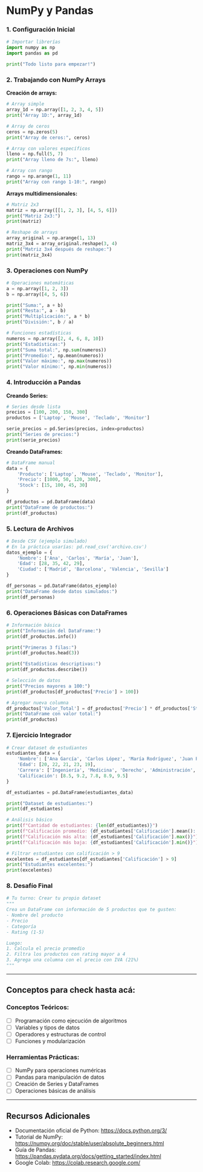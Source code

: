 # NumPy y Pandas

### 1. Configuración Inicial

```python
# Importar librerías
import numpy as np
import pandas as pd

print("Todo listo para empezar!")
```

### 2. Trabajando con NumPy Arrays

**Creación de arrays:**
```python
# Array simple
array_1d = np.array([1, 2, 3, 4, 5])
print("Array 1D:", array_1d)

# Array de ceros
ceros = np.zeros(5)
print("Array de ceros:", ceros)

# Array con valores específicos
lleno = np.full(5, 7)
print("Array lleno de 7s:", lleno)

# Array con rango
rango = np.arange(1, 11)
print("Array con rango 1-10:", rango)
```

**Arrays multidimensionales:**
```python
# Matriz 2x3
matriz = np.array([[1, 2, 3], [4, 5, 6]])
print("Matriz 2x3:")
print(matriz)

# Reshape de arrays
array_original = np.arange(1, 13)
matriz_3x4 = array_original.reshape(3, 4)
print("Matriz 3x4 después de reshape:")
print(matriz_3x4)
```

### 3. Operaciones con NumPy

```python
# Operaciones matemáticas
a = np.array([1, 2, 3])
b = np.array([4, 5, 6])

print("Suma:", a + b)
print("Resta:", a - b)
print("Multiplicación:", a * b)
print("División:", b / a)

# Funciones estadísticas
numeros = np.array([2, 4, 6, 8, 10])
print("Estadísticas:")
print("Suma total:", np.sum(numeros))
print("Promedio:", np.mean(numeros))
print("Valor máximo:", np.max(numeros))
print("Valor mínimo:", np.min(numeros))
```

### 4. Introducción a Pandas

**Creando Series:**
```python
# Series desde lista
precios = [100, 200, 150, 300]
productos = ['Laptop', 'Mouse', 'Teclado', 'Monitor']

serie_precios = pd.Series(precios, index=productos)
print("Series de precios:")
print(serie_precios)
```

**Creando DataFrames:**
```python
# DataFrame manual
data = {
    'Producto': ['Laptop', 'Mouse', 'Teclado', 'Monitor'],
    'Precio': [1000, 50, 120, 300],
    'Stock': [15, 100, 45, 30]
}

df_productos = pd.DataFrame(data)
print("DataFrame de productos:")
print(df_productos)
```

### 5. Lectura de Archivos

```python
# Desde CSV (ejemplo simulado)
# En la práctica usarías: pd.read_csv('archivo.csv')
datos_ejemplo = {
    'Nombre': ['Ana', 'Carlos', 'María', 'Juan'],
    'Edad': [28, 35, 42, 29],
    'Ciudad': ['Madrid', 'Barcelona', 'Valencia', 'Sevilla']
}

df_personas = pd.DataFrame(datos_ejemplo)
print("DataFrame desde datos simulados:")
print(df_personas)
```

### 6. Operaciones Básicas con DataFrames

```python
# Información básica
print("Información del DataFrame:")
print(df_productos.info())

print("Primeras 3 filas:")
print(df_productos.head(3))

print("Estadísticas descriptivas:")
print(df_productos.describe())

# Selección de datos
print("Precios mayores a 100:")
print(df_productos[df_productos['Precio'] > 100])

# Agregar nueva columna
df_productos['Valor_Total'] = df_productos['Precio'] * df_productos['Stock']
print("DataFrame con valor total:")
print(df_productos)
```

### 7. Ejercicio Integrador

```python
# Crear dataset de estudiantes
estudiantes_data = {
    'Nombre': ['Ana García', 'Carlos López', 'María Rodríguez', 'Juan Pérez', 'Laura Martínez'],
    'Edad': [20, 22, 21, 23, 19],
    'Carrera': ['Ingeniería', 'Medicina', 'Derecho', 'Administración', 'Psicología'],
    'Calificación': [8.5, 9.2, 7.8, 8.9, 9.5]
}

df_estudiantes = pd.DataFrame(estudiantes_data)

print("Dataset de estudiantes:")
print(df_estudiantes)

# Análisis básico
print(f"Cantidad de estudiantes: {len(df_estudiantes)}")
print(f"Calificación promedio: {df_estudiantes['Calificación'].mean():.2f}")
print(f"Calificación más alta: {df_estudiantes['Calificación'].max()}")
print(f"Calificación más baja: {df_estudiantes['Calificación'].min()}")

# Filtrar estudiantes con calificación > 9
excelentes = df_estudiantes[df_estudiantes['Calificación'] > 9]
print("Estudiantes excelentes:")
print(excelentes)
```

### 8. Desafío Final

```python
# Tu turno: Crear tu propio dataset
"""
Crea un DataFrame con información de 5 productos que te gusten:
- Nombre del producto
- Precio
- Categoría
- Rating (1-5)

Luego:
1. Calcula el precio promedio
2. Filtra los productos con rating mayor a 4
3. Agrega una columna con el precio con IVA (21%)
"""
```

---
## Conceptos para check hasta acá:

### Conceptos Teóricos:
- [ ] Programación como ejecución de algoritmos
- [ ] Variables y tipos de datos
- [ ] Operadores y estructuras de control
- [ ] Funciones y modularización

### Herramientas Prácticas:
- [ ] NumPy para operaciones numéricas
- [ ] Pandas para manipulación de datos
- [ ] Creación de Series y DataFrames
- [ ] Operaciones básicas de análisis

---

## Recursos Adicionales

- Documentación oficial de Python: https://docs.python.org/3/
- Tutorial de NumPy: https://numpy.org/doc/stable/user/absolute_beginners.html
- Guía de Pandas: https://pandas.pydata.org/docs/getting_started/index.html
- Google Colab: https://colab.research.google.com/